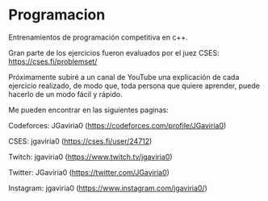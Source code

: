 # Programacion
Entrenamientos de programación competitiva en c++. 

Gran parte de los ejercicios fueron evaluados por el juez CSES:
https://cses.fi/problemset/

Próximamente subiré a un canal de YouTube una explicación de cada ejercicio realizado, de modo que, toda persona que quiere aprender, puede hacerlo de un modo fácil y rápido.

Me pueden encontrar en las siguientes paginas:

Codeforces: JGaviria0 (https://codeforces.com/profile/JGaviria0)

CSES: jgaviria0 (https://cses.fi/user/24712)

Twitch: jgaviria0 (https://www.twitch.tv/jgaviria0)

Twitter: JGaviria0 (https://twitter.com/JGaviria0)

Instagram: jgaviria0 (https://www.instagram.com/jgaviria0/)
